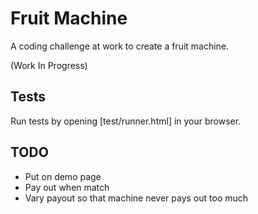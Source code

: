 # Fruit Machine

A coding challenge at work to create a fruit machine.

(Work In Progress)

## Tests

Run tests by opening [test/runner.html] in your browser. 

## TODO

- Put on demo page
- Pay out when match
- Vary payout so that machine never pays out too much
